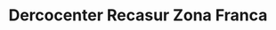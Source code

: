 ---
title: "Dercocenter Recasur Zona Franca"
url: /punta-arenas/dercocenter-recasur-zona-franca/
shop: coche
---